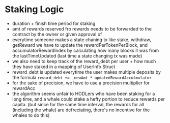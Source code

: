 # Staking Logic

- duration + finish time period for staking
- amt of rewards reserved fro rewards needs to be forwarded to the contract by the owner or given approval of
- everytime someone makes a state chaning tx like stake, withdraw, getReward we have to update the rewardPerTokenPerBlock, and accumulatorRewardIndex by calculating how many blocks it was from the lastTimeUpdated (last time a state changing tx was made)
- we also need to keep track of the reward_debt per user + how much they have staked in a mapping of UserInfo Struct
- reward_debt is updated everytime the user makes multiple deposits by the formula `reward_debt += _newAmt * updatedRewardAcculmulator`
- for the sake of precision, we have to use a precision multiplier for rewardAcc
- the algorithm seems unfair to HODLers who have been staking for a long time, and a whale could stake a hefty portion to reduce rewards per capita. (but since for the same time interval, the rewards for all (including the whale) are defreciating, there's no incentive for the whales to do this)
